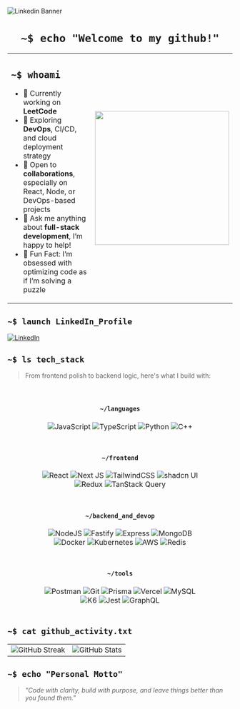 ![Linkedin Banner](https://github.com/user-attachments/assets/6b147a54-0cb3-4b8b-b453-9bd502584e8e)
<h1 align="center"><code>~$ echo "Welcome to my github!"</code></h1>

<div align="center">
  <table>
    <tr>
      <td width="55%" valign="top">
        <h2><code>~$ whoami</code></h2>
        <ul>
          <li>🔭 Currently working on <strong>LeetCode</strong></li>
          <li>🌱 Exploring <strong>DevOps</strong>, CI/CD, and cloud deployment strategy</li>
          <li>🤝 Open to <strong>collaborations</strong>, especially on React, Node, or DevOps-based projects</li>
          <li>💬 Ask me anything about <strong>full-stack development</strong>, I’m happy to help!</li>
          <li>🧩 Fun Fact: I’m obsessed with optimizing code as if I’m solving a puzzle</li>
        </ul>
      </td>
      <td width="45%" align="center">
        <img src="https://media2.giphy.com/media/v1.Y2lkPTc5MGI3NjExY210ZW5ta3NocHI2a3Jxc2FpYmRnZ2UxNnRmMHN3eDFsZDg0enlqMSZlcD12MV9pbnRlcm5hbF9naWZfYnlfaWQmY3Q9Zw/78XCFBGOlS6keY1Bil/giphy.gif" width="300px" />
      </td>
    </tr>
  </table>
</div>

<h2><code>~$ launch LinkedIn_Profile</code></h2>

[![LinkedIn](https://img.shields.io/badge/LinkedIn-%230077B5.svg?style=for-the-badge&logo=linkedin&logoColor=white)](https://www.linkedin.com/in/daniyalahmed-dev/)

## <code>~$ ls tech_stack</code>

> From frontend polish to backend logic, here's what I build with:

<div align="center">
<table style="width: 80%; border-collapse: separate; border-spacing: 10px;">
<tr>
<td colspan="4" align="center" style="padding: 10px;">
<h4><code>~/languages</code></h4>
<img src="https://img.shields.io/badge/javascript-%23323330.svg?style=for-the-badge&logo=javascript&logoColor=%23F7DF1E" alt="JavaScript" />
<img src="https://img.shields.io/badge/typescript-%23007ACC.svg?style=for-the-badge&logo=typescript&logoColor=white" alt="TypeScript" />
<img src="https://img.shields.io/badge/python-3670A0?style=for-the-badge&logo=python&logoColor=ffdd54" alt="Python" />
<img src="https://img.shields.io/badge/c++-%2300599C.svg?style=for-the-badge&logo=c%2B%2B&logoColor=white" alt="C++" />
</td>
</tr>
<tr>
<td colspan="4" align="center" style="padding: 10px;">
<h4><code>~/frontend</code></h4>
<img src="https://img.shields.io/badge/react-%2320232a.svg?style=for-the-badge&logo=react&logoColor=%2361DAFB" alt="React" />
<img src="https://img.shields.io/badge/Next-black?style=for-the-badge&logo=next.js&logoColor=white" alt="Next JS" />
<img src="https://img.shields.io/badge/tailwindcss-%2338B2AC.svg?style=for-the-badge&logo=tailwind-css&logoColor=white" alt="TailwindCSS" />
<img src="https://img.shields.io/badge/shadcn/ui-%2338B2AC.svg?style=for-the-badge&logo=radix-ui&logoColor=white" alt="shadcn UI" />
<img src="https://img.shields.io/badge/redux-%23593d88.svg?style=for-the-badge&logo=redux&logoColor=white" alt="Redux" />
<img src="https://img.shields.io/badge/TanStack%20Query-FF4154?style=for-the-badge&logo=react-query&logoColor=white" alt="TanStack Query" />
</td>
</tr>
<tr>
<td colspan="4" align="center" style="padding: 10px;">
<h4><code>~/backend_and_devop</code></h4>
<img src="https://img.shields.io/badge/node.js-6DA55F?style=for-the-badge&logo=node.js&logoColor=white" alt="NodeJS" />
<img src="https://img.shields.io/badge/express.js-%23404d59.svg?style=for-the-badge&logo=express&logoColor=white" alt="Fastify" />
<img src="https://img.shields.io/badge/fastify-%23000000.svg?style=for-the-badge&logo=fastify&logoColor=white" alt="Express" />
<img src="https://img.shields.io/badge/MongoDB-%234ea94b.svg?style=for-the-badge&logo=mongodb&logoColor=white" alt="MongoDB" />
<img src="https://img.shields.io/badge/docker-2496ED?style=for-the-badge&logo=docker&logoColor=white" alt="Docker" />
<img src="https://img.shields.io/badge/kubernetes-326CE5?style=for-the-badge&logo=kubernetes&logoColor=white" alt="Kubernetes" />
<img src="https://img.shields.io/badge/AWS-%23FF9900.svg?style=for-the-badge&logo=amazon-aws&logoColor=white" alt="AWS" />
<img src="https://img.shields.io/badge/redis-%23DD0031.svg?style=for-the-badge&logo=redis&logoColor=white" alt="Redis" />
</td>
</tr>
<tr>
<td colspan="4" align="center" style="padding: 10px;">
<h4><code>~/tools</code></h4>
<img src="https://img.shields.io/badge/Postman-FF6C37?style=for-the-badge&logo=postman&logoColor=white" alt="Postman" />
<img src="https://img.shields.io/badge/git-F05032?style=for-the-badge&logo=git&logoColor=white" alt="Git" />
<img src="https://img.shields.io/badge/prisma-2D3748?style=for-the-badge&logo=prisma&logoColor=white" alt="Prisma" />
<img src="https://img.shields.io/badge/vercel-%23000000.svg?style=for-the-badge&logo=vercel&logoColor=white" alt="Vercel" />
<img src="https://img.shields.io/badge/mysql-%2300000f.svg?style=for-the-badge&logo=mysql&logoColor=white" alt="MySQL" />
<img src="https://img.shields.io/badge/k6-6946F6?style=for-the-badge&logo=k6&logoColor=white" alt="K6" />
<img src="https://img.shields.io/badge/jest-%23C21325.svg?style=for-the-badge&logo=jest&logoColor=white" alt="Jest" />
<img src="https://img.shields.io/badge/graphql-E10098?style=for-the-badge&logo=graphql&logoColor=white" alt="GraphQL" />
</td>
</tr>
</table>
</div>

<h2><code>~$ cat github_activity.txt</code></h2>

<div align="center">
  <table>
    <tr>
      <td align="center">
  <img src="https://streak-stats.demolab.com?user=daniyalahmed21&theme=dark" alt="GitHub Streak" />
      </td>
      <td align="center">
 <img src="https://github-readme-stats-nu-rouge-90.vercel.app/api?username=daniyalahmed21&theme=dark&rank_icon=github" alt="GitHub Stats" />
      </td>
    </tr>
  </table>
</div>

<h2><code>~$ echo "Personal Motto"</code></h2>

<blockquote>
<i>"Code with clarity, build with purpose, and leave things better than you found them."</i>
</blockquote>

